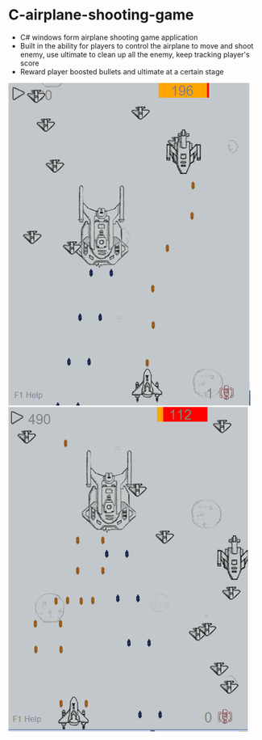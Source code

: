 # C-airplane-shooting-game
* C# windows form airplane shooting game application 
*	Built in the ability for players to control the airplane to move and shoot enemy, use ultimate to clean up all the enemy, keep tracking player's score
*	Reward player boosted bullets and ultimate at a certain stage

<img src = "airplane%20shooting%20game/screenshot1.PNG" >
<img src = "airplane%20shooting%20game/screenshot2.PNG">

